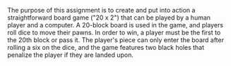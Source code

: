 The purpose of this assignment is to create and put into action a
straightforward board game ("20 x 2") that can be played by a human
player and a computer. A 20-block board is used in the game, and
players roll dice to move their pawns. In order to win, a player must
be the first to the 20th block or pass it. The player's piece can only
enter the board after rolling a six on the dice, and the game features
two black holes that penalize the player if they are landed upon.
